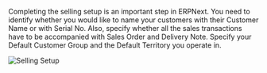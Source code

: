 Completing the selling setup is an important step in ERPNext. You need to
identify whether you would like to name your customers with their Customer
Name or with Serial No. Also, specify whether all the sales transactions have
to be accompanied with Sales Order and Delivery Note. Specify your Default
Customer Group and the Default Territory you operate in.

  

![Selling Setup](files/selling-setup.png)

